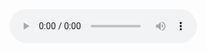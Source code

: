 <audio controls>
  <source src="https://github.com/MarkusJD/MarkusJD.github.io/blob/main/d401c954cf7f4dab5fdb5222fbf98e6dcbae1ea8-_1_%20(1).mp3" type="audio/mpeg">
  Your browser does not support the audio element.
</audio>
